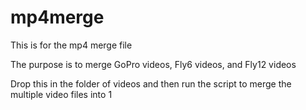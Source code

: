 # mp4merge

This is for the mp4 merge file

The purpose is to merge GoPro videos, Fly6 videos, and Fly12 videos

Drop this in the folder of videos and then run the script to merge the multiple video files into 1